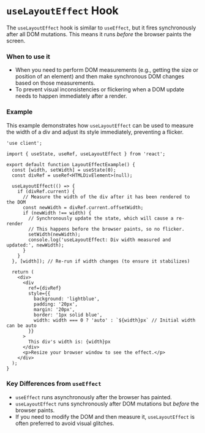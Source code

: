 
# `useLayoutEffect` Hook

The `useLayoutEffect` hook is similar to `useEffect`, but it fires synchronously after all DOM mutations. This means it runs *before* the browser paints the screen.

### When to use it
-   When you need to perform DOM measurements (e.g., getting the size or position of an element) and then make synchronous DOM changes based on those measurements.
-   To prevent visual inconsistencies or flickering when a DOM update needs to happen immediately after a render.

### Example

This example demonstrates how `useLayoutEffect` can be used to measure the width of a div and adjust its style immediately, preventing a flicker.

```tsx
'use client';

import { useState, useRef, useLayoutEffect } from 'react';

export default function LayoutEffectExample() {
  const [width, setWidth] = useState(0);
  const divRef = useRef<HTMLDivElement>(null);

  useLayoutEffect(() => {
    if (divRef.current) {
      // Measure the width of the div after it has been rendered to the DOM
      const newWidth = divRef.current.offsetWidth;
      if (newWidth !== width) {
        // Synchronously update the state, which will cause a re-render
        // This happens before the browser paints, so no flicker.
        setWidth(newWidth);
        console.log('useLayoutEffect: Div width measured and updated:', newWidth);
      }
    }
  }, [width]); // Re-run if width changes (to ensure it stabilizes)

  return (
    <div>
      <div
        ref={divRef}
        style={{
          background: 'lightblue',
          padding: '20px',
          margin: '20px',
          border: '1px solid blue',
          width: width === 0 ? 'auto' : `${width}px` // Initial width can be auto
        }}
      >
        This div's width is: {width}px
      </div>
      <p>Resize your browser window to see the effect.</p>
    </div>
  );
}
```

### Key Differences from `useEffect`
-   `useEffect` runs asynchronously after the browser has painted.
-   `useLayoutEffect` runs synchronously after DOM mutations but *before* the browser paints.
-   If you need to modify the DOM and then measure it, `useLayoutEffect` is often preferred to avoid visual glitches.
